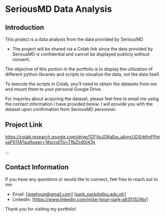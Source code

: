 # SeriousMD Data Analysis

## Introduction
This project is a data analysis from the data provided by SeriousMD


* The project will be shared via a Colab link since the data provided by SeriousMD is confidential and cannot be displayed publicly without consent.


The objective of this portion in the portfolio is to display the utilization of different python libraries and scripts to visualize the data, not the data itself.


To execute the scripts in Colab, you'll need to obtain the datasets from me and mount them to your personal Google Drive.


For inquiries about acquiring the dataset, please feel free to email me using the contact information I have provided below. I will provide you with the dataset upon confirmation from SeriousMD personnel.



## Project Link

https://colab.research.google.com/drive/1ZFVoJO6aEw_aAmcUDSrbfmFPmxaPX11A?authuser=1#scrollTo=TfbZirdGI43x

...

## Contact Information
If you have any questions or would like to connect, feel free to reach out to me:

- Email: [jpsehyun@gmail.com] [park_park@dlsu.edu.ph]
- LinkedIn: [https://www.linkedin.com/in/se-hyun-park-a6351529b/]

Thank you for visiting my portfolio!
